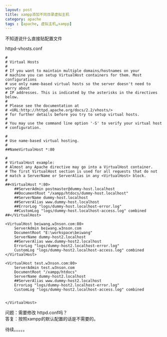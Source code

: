 ```yaml
---
layout: post
title: xampp添加不同目录虚拟主机
category: apache
tags : [apache, 虚拟主机,xampp]
---
```

不知道说什么直接贴配置文件

httpd-vhosts.conf

	#
	# Virtual Hosts
	#
	# If you want to maintain multiple domains/hostnames on your
	# machine you can setup VirtualHost containers for them. Most configurations
	# use only name-based virtual hosts so the server doesn't need to worry about
	# IP addresses. This is indicated by the asterisks in the directives below.
	#
	# Please see the documentation at 
	# <URL:http://httpd.apache.org/docs/2.2/vhosts/>
	# for further details before you try to setup virtual hosts.
	#
	# You may use the command line option '-S' to verify your virtual host
	# configuration.

	#
	# Use name-based virtual hosting.
	#
	##NameVirtualHost *:80

	#
	# VirtualHost example:
	# Almost any Apache directive may go into a VirtualHost container.
	# The first VirtualHost section is used for all requests that do not
	# match a ServerName or ServerAlias in any <VirtualHost> block.
	#
	##<VirtualHost *:80>
	    ##ServerAdmin postmaster@dummy-host.localhost
	    ##DocumentRoot "/xampp/htdocs/dummy-host.localhost"
	    ##ServerName dummy-host.localhost
	    ##ServerAlias www.dummy-host.localhost
	    ##ErrorLog "logs/dummy-host.localhost-error.log"
	    ##CustomLog "logs/dummy-host.localhost-access.log" combined
	##</VirtualHost>

	<VirtualHost beiwang.w3nson.com:80>
	    ServerAdmin beiwang.w3nson.com
	    DocumentRoot "E:\workspace\beiwang"
	    ServerName dummy-host2.localhost
	    ##ServerAlias www.dummy-host2.localhost
	    ErrorLog "logs/dummy-host2.localhost-error.log"
	    CustomLog "logs/dummy-host2.localhost-access.log" combined
	</VirtualHost>

	<VirtualHost test.w3nson.com:80>
	    ServerAdmin test.w3nson.com
	    DocumentRoot "/xampp/htdocs"
	    ServerName dummy-host2.localhost
	    ##ServerAlias www.dummy-host2.localhost
	    ErrorLog "logs/dummy-host2.localhost-error.log"
	    CustomLog "logs/dummy-host2.localhost-access.log" combined


	</VirtualHost>

问题：需要修改 httpd.conf吗？  
答复：按照xampp的默认配置的话是不需要的。

待续。。。。。
